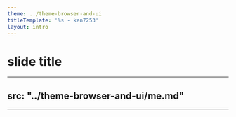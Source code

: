 ```yaml
---
theme: ../theme-browser-and-ui
titleTemplate: '%s - ken7253'
layout: intro
---
```


# slide title

---
src: "../theme-browser-and-ui/me.md"
---

---
